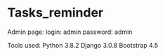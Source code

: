 # Tasks_reminder

Admin page:
login: admin
password: admin

Tools used:
Python 3.8.2
Django 3.0.8
Bootstrap 4.5